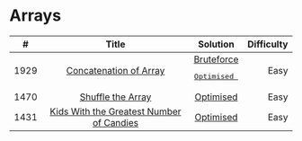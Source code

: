 # Arrays

|  #   |       Title      |    Solution   |  Difficulty  |
|------|:----------------:|:-------------:|-------------:|
| 1929 | [Concatenation of Array](https://leetcode.com/problems/concatenation-of-array/)|[Bruteforce](https://github.com/Supriya-48/Leetcode/blob/main/bruteforce.java)<br/>[<pre> Optimised </pre>](https://github.com/Supriya-48/Leetcode/blob/main/optimised.java)| Easy         |
|1470|[Shuffle the Array](https://leetcode.com/problems/shuffle-the-array/)|[Optimised](https://github.com/Supriya-48/Leetcode/blob/main/shuffle_optimised.java)|Easy|
|1431|[Kids With the Greatest Number of Candies](https://leetcode.com/problems/kids-with-the-greatest-number-of-candies/)|[Optimised]()|Easy|